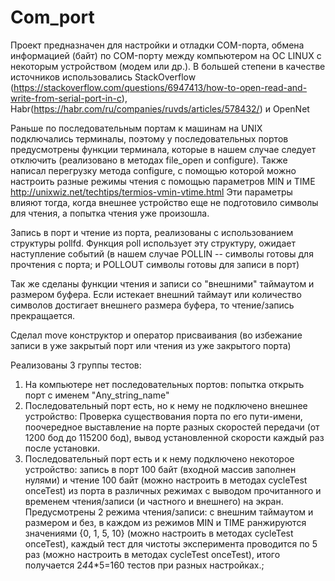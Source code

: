 # Com_port
Проект предназначен для настройки и отладки COM-порта, обмена информацией (байт) по COM-порту между компьютером на ОС LINUX с некоторым устройством (модем или др.).
В большей степени в качестве источников использовались 
StackOverflow (https://stackoverflow.com/questions/6947413/how-to-open-read-and-write-from-serial-port-in-c), 
Habr(https://habr.com/ru/companies/ruvds/articles/578432/) и OpenNet 

Раньше по последовательным портам к машинам на UNIX подключались терминалы, поэтому у последовательных портов предусмотрены функции терминала, которые в нашем случае следует отключить (реализовано в методах file_open и configure). Также написал перегрузку метода configure, с помощью которой можно настроить разные режимы чтения с помощью параметров MIN и TIME http://unixwiz.net/techtips/termios-vmin-vtime.html
Эти параметры влияют тогда, когда внешнее устройство еще не подготовило символы для чтения, а попытка чтения уже произошла. 

Запись в порт и чтение из порта, реализованы с использованием структуры pollfd. Функция poll использует эту структуру, ожидает наступление событий (в нашем случае POLLIN -- символы готовы для прочтения с порта; и POLLOUT символы готовы для записи в порт)

Так же сделаны функции чтения и записи со "внешними" таймаутом и размером буфера. Если истекает внешний таймаут или количество символов достигает внешнего размера буфера, то чтение/запись прекращается.

Сделал move конструктор и оператор присваивания (во избежание записи в уже закрытый порт или чтения из уже закрытого порта)

Реализованы 3 группы тестов:
1) На компьютере нет последовательных портов: попытка открыть порт с именем "Any_string_name"
2) Последовательный порт есть, но к нему не подключено внешнее устройство: Проверка существования порта по его пути-имени, поочередное выставление на порте разных скоростей передачи (от 1200 бод до 115200 бод), вывод установленной скорости каждый раз после установки.
3) Последовательный порт есть и к нему подключено некоторое устройство: запись в порт 100 байт (входной массив заполнен нулями) и чтение 100 байт (можно настроить в методах cycleTest onceTest) из порта в различных режимах с выводом прочитанного и временем чтения/записи (и частного и внешнего) на экран. Предусмотрены 2 режима чтения/записи: с внешним таймаутом и размером и без, в каждом из режимов MIN и TIME ранжируются значениями {0, 1, 5, 10} (можно настроить в методах cycleTest onceTest), каждый тест для чистоты эксперимента проводится по 5 раз (можно настроить в методах cycleTest onceTest), итого получается 2*4*4*5=160 тестов при разных настройках.;